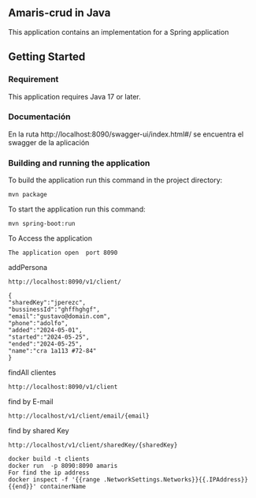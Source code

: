 ## Amaris-crud in Java

This application contains an implementation for a Spring application 
 

## Getting Started

### Requirement

This application requires Java 17 or later.

### Documentación

En la ruta http://localhost:8090/swagger-ui/index.html#/ se encuentra el swagger de la aplicación
### Building and running the application

To build the application run this command in the project directory:
```
mvn package
```
To start the application run this command:
```
mvn spring-boot:run
```
To Access the application
```
The application open  port 8090
``` 
  
  addPersona

```
http://localhost:8090/v1/client/
```

```
{
"sharedKey":"jperezc",
"bussinessId":"ghffhghgf",
"email":"gustavo@domain.com",
"phone":"adolfo",
"added":"2024-05-01",
"started":"2024-05-25",
"ended":"2024-05-25",
"name":"cra 1a113 #72-84"
}
```
  findAll clientes
```
http://localhost:8090/v1/client 
```

find by E-mail

```
http://localhost/v1/client/email/{email}
```

find by shared Key

```
http://localhost/v1/client/sharedKey/{sharedKey}
```

```
docker build -t clients
docker run  -p 8090:8090 amaris
For find the ip address
docker inspect -f '{{range .NetworkSettings.Networks}}{{.IPAddress}}{{end}}' containerName 